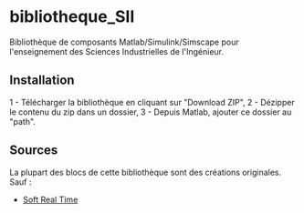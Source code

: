 # bibliotheque_SII
Bibliothèque de composants Matlab/Simulink/Simscape pour l'enseignement des Sciences Industrielles de l'Ingénieur.

## Installation
 1 - Télécharger la bibliothèque en cliquant sur "Download ZIP",
 2 - Dézipper le contenu du zip dans un dossier,
 3 - Depuis Matlab, ajouter ce dossier au "path".
 
## Sources
La plupart des blocs de cette bibliothèque sont des créations originales.
Sauf :
 * [Soft Real Time](http://www.mathworks.com/matlabcentral/fileexchange/21908-simulink%C2%AE-real-time-execution)

